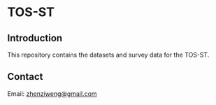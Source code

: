 # TOS-ST
## Introduction
This repository contains the datasets and survey data for the TOS-ST.
## Contact
Email: zhenziweng@gmail.com
